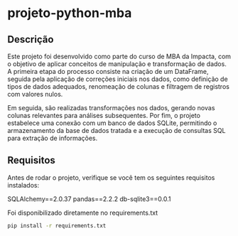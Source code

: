 # projeto-python-mba

## Descrição

Este projeto foi desenvolvido como parte do curso de MBA da Impacta, com o objetivo de aplicar conceitos de manipulação e transformação de dados. A primeira etapa do processo consiste na criação de um DataFrame, seguida pela aplicação de correções iniciais nos dados, como definição de tipos de dados adequados, renomeação de colunas e filtragem de registros com valores nulos.

Em seguida, são realizadas transformações nos dados, gerando novas colunas relevantes para análises subsequentes. Por fim, o projeto estabelece uma conexão com um banco de dados SQLite, permitindo o armazenamento da base de dados tratada e a execução de consultas SQL para extração de informações.

## Requisitos

Antes de rodar o projeto, verifique se você tem os seguintes requisitos instalados:

SQLAlchemy==2.0.37
pandas==2.2.2
db-sqlite3==0.0.1

Foi disponibilizado diretamente no requirements.txt
```bash
pip install -r requirements.txt
